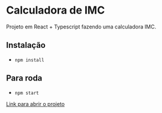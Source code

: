 # Calculadora de IMC

Projeto em React + Typescript
fazendo uma calculadora IMC.

## Instalação
- `npm install`

## Para roda
- `npm start`

[Link para abrir o projeto](https://mysterious-bayou-67438.herokuapp.com/)
